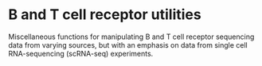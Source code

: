 # B and T cell receptor utilities

Miscellaneous functions for manipulating B and T cell receptor sequencing data from varying sources, but with an emphasis on data from single cell RNA-sequencing (scRNA-seq) experiments.

